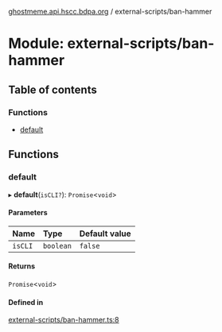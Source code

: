 [ghostmeme.api.hscc.bdpa.org][1] / external-scripts/ban-hammer

# Module: external-scripts/ban-hammer

## Table of contents

### Functions

- [default][2]

## Functions

### default

▸ **default**(`isCLI?`): `Promise`<`void`>

#### Parameters

| Name    | Type      | Default value |
| :------ | :-------- | :------------ |
| `isCLI` | `boolean` | `false`       |

#### Returns

`Promise`<`void`>

#### Defined in

[external-scripts/ban-hammer.ts:8][3]

[1]: ../README.md
[2]: external_scripts_ban_hammer.md#default
[3]:
  https://github.com/nhscc/ghostmeme.api.hscc.bdpa.org/blob/1f8d01f/external-scripts/ban-hammer.ts#L8
